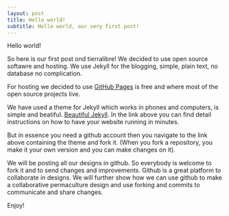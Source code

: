 ```yaml
---
layout: post
title: Hello world!
subtitle: Hello world, our very first post!
---
```


Hello world!

So here is our first post ond tierralibre!
We decided to use open source softawre and hosting. We use Jekyll for the blogging, simple, plain text, no database no complication.

For hosting we decided to use [GitHub Pages](https://github.com) is free and where most of the open source projects live.

We have used a theme for Jekyll which works in phones and computers, is simple and beatiful. [Beautiful Jekyll](https://github.com/daattali/beautiful-jekyll#readme).
In the link above you can find detail instructions on how to have your website running in minutes.

But in essence you need a github account then you navigate to the link above containing the theme and fork it. (When you fork a repository, you make it your own version and you can make changes on it).

We will be posting all our designs in github. So everybody is welcome to fork it and to send changes and improvements. Github is a great platform to collaborate in designs. 
We will further show how we can use github to make a collaborative permaculture design and use forking and commits to communicate and share changes.

Enjoy!



